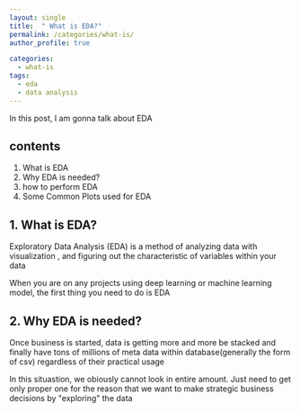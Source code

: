 ```yaml
---
layout: single
title:  " What is EDA?"
permalink: /categories/what-is/
author_profile: true

categories:
  - what-is
tags:
  - eda
  - data analysis
---
```


In this post, I am gonna talk about EDA

## contents 
1. What is EDA
2. Why EDA is needed?
3. how to perform EDA
4. Some Common Plots used for EDA

## 1. What is EDA?
Exploratory Data Analysis (EDA) is a method of analyzing data with visualization , and figuring out the characteristic of variables within your data

When you are on any projects using deep learning or machine learning model, the first thing you need to do is EDA 

## 2. Why EDA is needed?
Once business is started, data is getting more and more be stacked and finally have tons of millions of meta data within database(generally the form of csv) regardless of their practical usage 

In this situastion, we obiously cannot look in entire amount. 
Just need to get only proper one for the reason that we want to make strategic business decisions by "exploring" the data 


